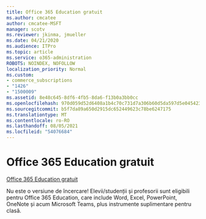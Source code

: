 ```yaml
---
title: Office 365 Education gratuit
ms.author: cmcatee
author: cmcatee-MSFT
manager: scotv
ms.reviewer: jkinma, jmueller
ms.date: 04/21/2020
ms.audience: ITPro
ms.topic: article
ms.service: o365-administration
ROBOTS: NOINDEX, NOFOLLOW
localization_priority: Normal
ms.custom:
- commerce_subscriptions
- "1426"
- "1500009"
ms.assetid: 8e48c645-8df6-4fb5-8da6-f13b0a3bb0cc
ms.openlocfilehash: 970d059d52d6408a1b4c70c731d7a306b60d5da597d5e045423751c3960fe582
ms.sourcegitcommit: b5f7da89a650d2915dc652449623c78be6247175
ms.translationtype: MT
ms.contentlocale: ro-RO
ms.lasthandoff: 08/05/2021
ms.locfileid: "54076684"
---
```

# <a name="office-365-education-for-free"></a>Office 365 Education gratuit

[Office 365 Education gratuit](https://products.office.com/student/office-in-education?ms.officeurl=students)
  
Nu este o versiune de încercare! Elevii/studenții și profesorii sunt eligibili pentru Office 365 Education, care include Word, Excel, PowerPoint, OneNote și acum Microsoft Teams, plus instrumente suplimentare pentru clasă.